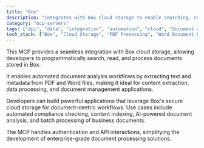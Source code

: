 ```yaml
---
title: "Box"
description: "Integrates with Box cloud storage to enable searching, reading, and processing of PDF and Word documents."
category: "mcp-servers"
tags: ["api", "data", "integration", "automation", "cloud", "document analysis", "content extraction", "AI"]
tech_stack: ["Box", "Cloud Storage", "PDF Processing", "Word Document Processing", "Document Analysis", "API Integration"]
---
```


This MCP provides a seamless integration with Box cloud storage, allowing developers to programmatically search, read, and process documents stored in Box. 

It enables automated document analysis workflows by extracting text and metadata from PDF and Word files, making it ideal for content extraction, data processing, and document management applications.

Developers can build powerful applications that leverage Box's secure cloud storage for document-centric workflows. Use cases include automated compliance checking, content indexing, AI-powered document analysis, and batch processing of business documents. 

The MCP handles authentication and API interactions, simplifying the development of enterprise-grade document processing solutions.
